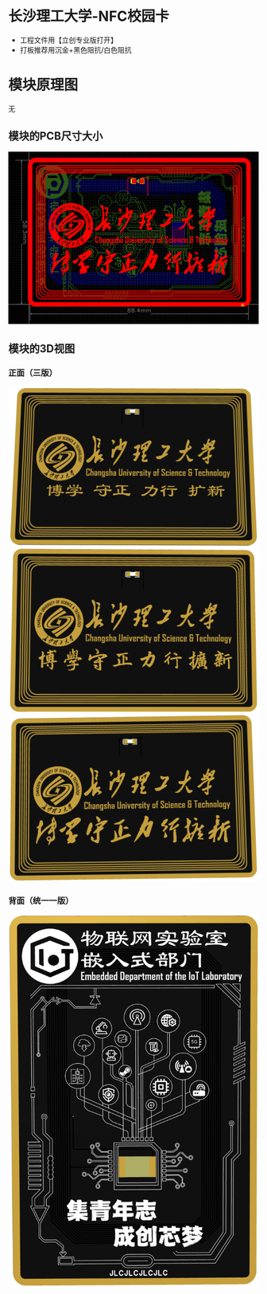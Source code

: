 # 长沙理工大学-NFC校园卡

- 工程文件用【立创专业版打开】
- 打板推荐用沉金+黑色阻抗/白色阻抗


# 模块原理图

无

## 模块的PCB尺寸大小

![长沙理工大学-NFC校园卡-尺寸图.png](https://github.com/CSUST-IOTQRS/PCB-Design/blob/main/%E9%95%BF%E6%B2%99%E7%90%86%E5%B7%A5%E5%A4%A7%E5%AD%A6-NFC%E6%A0%A1%E5%9B%AD%E5%8D%A1/%E9%95%BF%E6%B2%99%E7%90%86%E5%B7%A5%E5%A4%A7%E5%AD%A6-NFC%E6%A0%A1%E5%9B%AD%E5%8D%A1PCB-%E5%B0%BA%E5%AF%B8%E5%9B%BE.png)

## 模块的3D视图

### 正面（三版）

![长沙理工大学-NFC校园卡第一版.png](https://github.com/CSUST-IOTQRS/PCB-Design/blob/main/%E9%95%BF%E6%B2%99%E7%90%86%E5%B7%A5%E5%A4%A7%E5%AD%A6-NFC%E6%A0%A1%E5%9B%AD%E5%8D%A1/%E9%95%BF%E6%B2%99%E7%90%86%E5%B7%A5%E5%A4%A7%E5%AD%A6-NFC%E6%A0%A1%E5%9B%AD%E5%8D%A1-%E7%AC%AC%E4%B8%80%E7%89%88.png)
![长沙理工大学-NFC校园卡第二版.png](https://github.com/CSUST-IOTQRS/PCB-Design/blob/main/%E9%95%BF%E6%B2%99%E7%90%86%E5%B7%A5%E5%A4%A7%E5%AD%A6-NFC%E6%A0%A1%E5%9B%AD%E5%8D%A1/%E9%95%BF%E6%B2%99%E7%90%86%E5%B7%A5%E5%A4%A7%E5%AD%A6-NFC%E6%A0%A1%E5%9B%AD%E5%8D%A1-%E7%AC%AC%E4%BA%8C%E7%89%88.png)
![长沙理工大学-NFC校园卡第三版.png](https://github.com/CSUST-IOTQRS/PCB-Design/blob/main/%E9%95%BF%E6%B2%99%E7%90%86%E5%B7%A5%E5%A4%A7%E5%AD%A6-NFC%E6%A0%A1%E5%9B%AD%E5%8D%A1/%E9%95%BF%E6%B2%99%E7%90%86%E5%B7%A5%E5%A4%A7%E5%AD%A6-NFC%E6%A0%A1%E5%9B%AD%E5%8D%A1-%E7%AC%AC%E4%B8%89%E7%89%88.png)

### 背面（统一一版）

![长沙理工大学-NFC校园卡PCB-背面视图.png](https://github.com/CSUST-IOTQRS/PCB-Design/blob/main/%E9%95%BF%E6%B2%99%E7%90%86%E5%B7%A5%E5%A4%A7%E5%AD%A6-NFC%E6%A0%A1%E5%9B%AD%E5%8D%A1/%E9%95%BF%E6%B2%99%E7%90%86%E5%B7%A5%E5%A4%A7%E5%AD%A6-NFC%E6%A0%A1%E5%9B%AD%E5%8D%A1-%E8%83%8C%E9%9D%A2.png)
